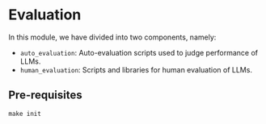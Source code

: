 # Evaluation

In this module, we have divided into two components, namely:
- `auto_evaluation`: Auto-evaluation scripts used to judge performance of LLMs.
- `human_evaluation`: Scripts and libraries for human evaluation of LLMs.

## Pre-requisites

```
make init
```
